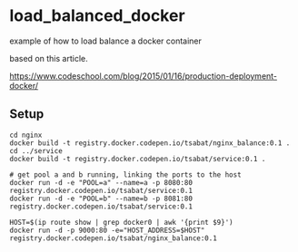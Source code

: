 # load_balanced_docker
example of how to load balance a docker container

based on this article.

https://www.codeschool.com/blog/2015/01/16/production-deployment-docker/

## Setup

```
cd nginx
docker build -t registry.docker.codepen.io/tsabat/nginx_balance:0.1 .
cd ../service
docker build -t registry.docker.codepen.io/tsabat/service:0.1 .

# get pool a and b running, linking the ports to the host
docker run -d -e "POOL=a" --name=a -p 8080:80 registry.docker.codepen.io/tsabat/service:0.1
docker run -d -e "POOL=b" --name=b -p 8081:80 registry.docker.codepen.io/tsabat/service:0.1

HOST=$(ip route show | grep docker0 | awk '{print $9}')
docker run -d -p 9000:80 -e="HOST_ADDRESS=$HOST" registry.docker.codepen.io/tsabat/nginx_balance:0.1
